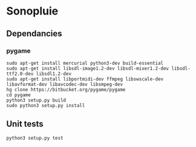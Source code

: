 # Sonopluie

## Dependancies

### pygame

```
sudo apt-get install mercurial python3-dev build-essential
sudo apt-get install libsdl-image1.2-dev libsdl-mixer1.2-dev libsdl-ttf2.0-dev libsdl1.2-dev
sudo apt-get install libportmidi-dev ffmpeg libswscale-dev libavformat-dev libavcodec-dev libsmpeg-dev
hg clone https://bitbucket.org/pygame/pygame
cd pygame
python3 setup.py build
sudo python3 setup.py install
```

## Unit tests

```
python3 setup.py test
```
